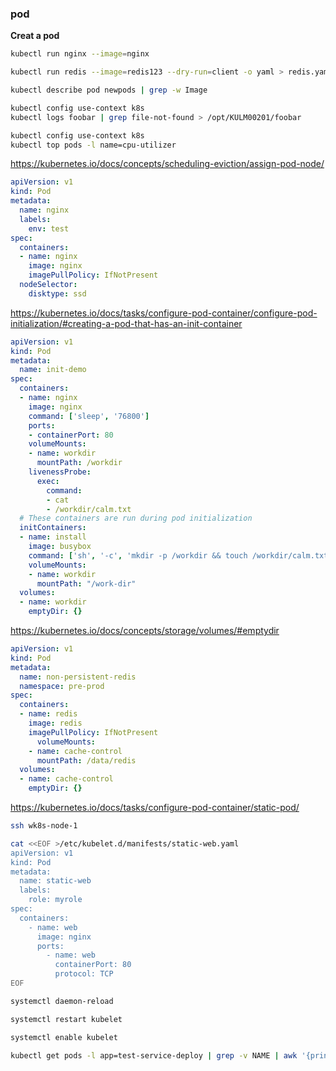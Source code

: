 ### pod

**Creat a pod**
```bash
kubectl run nginx --image=nginx
```

```bash
kubectl run redis --image=redis123 --dry-run=client -o yaml > redis.yaml
```

```bash
kubectl describe pod newpods | grep -w Image
```

```bash
kubectl config use-context k8s
kubectl logs foobar | grep file-not-found > /opt/KULM00201/foobar
```

```bash
kubectl config use-context k8s
kubectl top pods -l name=cpu-utilizer
```

https://kubernetes.io/docs/concepts/scheduling-eviction/assign-pod-node/
```yaml
apiVersion: v1
kind: Pod
metadata:
  name: nginx
  labels:
    env: test
spec:
  containers:
  - name: nginx
    image: nginx
    imagePullPolicy: IfNotPresent
  nodeSelector:
    disktype: ssd
```

https://kubernetes.io/docs/tasks/configure-pod-container/configure-pod-initialization/#creating-a-pod-that-has-an-init-container
```yaml
apiVersion: v1
kind: Pod
metadata:
  name: init-demo
spec:
  containers:
  - name: nginx
    image: nginx
    command: ['sleep', '76800']
    ports:
    - containerPort: 80
    volumeMounts:
    - name: workdir
      mountPath: /workdir
    livenessProbe:
      exec:
        command:
        - cat
        - /workdir/calm.txt
  # These containers are run during pod initialization
  initContainers:
  - name: install
    image: busybox
    command: ['sh', '-c', 'mkdir -p /workdir && touch /workdir/calm.txt']
    volumeMounts:
    - name: workdir
      mountPath: "/work-dir"
  volumes:
  - name: workdir
    emptyDir: {}
```

https://kubernetes.io/docs/concepts/storage/volumes/#emptydir
```yaml
apiVersion: v1
kind: Pod
metadata:
  name: non-persistent-redis
  namespace: pre-prod
spec:
  containers:
  - name: redis
    image: redis
    imagePullPolicy: IfNotPresent
	  volumeMounts:
    - name: cache-control
      mountPath: /data/redis
  volumes:
  - name: cache-control
    emptyDir: {}
```


https://kubernetes.io/docs/tasks/configure-pod-container/static-pod/
```bash
ssh wk8s-node-1

cat <<EOF >/etc/kubelet.d/manifests/static-web.yaml
apiVersion: v1
kind: Pod
metadata:
  name: static-web
  labels:
    role: myrole
spec:
  containers:
    - name: web
      image: nginx
      ports:
        - name: web
          containerPort: 80
          protocol: TCP
EOF

systemctl daemon-reload

systemctl restart kubelet

systemctl enable kubelet
```


```bash
kubectl get pods -l app=test-service-deploy | grep -v NAME | awk '{print $1}'
```
